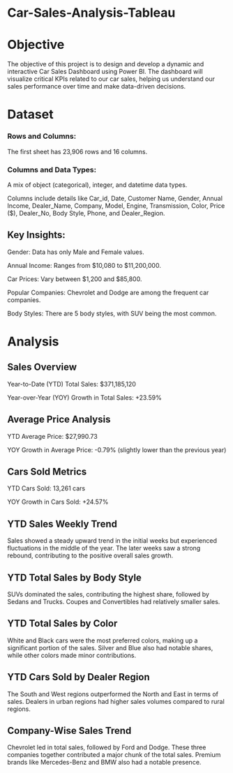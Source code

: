 # Car-Sales-Analysis-Tableau

# Objective
The objective of this project is to design and develop a dynamic and interactive Car Sales Dashboard using Power BI. The dashboard will visualize critical KPIs related to our car sales, helping us understand our sales performance over time and make data-driven decisions.

# Dataset 
### Rows and Columns: 
The first sheet has 23,906 rows and 16 columns.

### Columns and Data Types:

A mix of object (categorical), integer, and datetime data types.

Columns include details like Car_id, Date, Customer Name, Gender, Annual Income, Dealer_Name, Company, Model, Engine, Transmission, Color, Price ($), Dealer_No, Body Style, Phone, and Dealer_Region.

## Key Insights:
Gender: Data has only Male and Female values.

Annual Income: Ranges from $10,080 to $11,200,000.

Car Prices: Vary between $1,200 and $85,800.

Popular Companies: Chevrolet and Dodge are among the frequent car companies.

Body Styles: There are 5 body styles, with SUV being the most common.

# Analysis
## Sales Overview

Year-to-Date (YTD) Total Sales: $371,185,120

Year-over-Year (YOY) Growth in Total Sales: +23.59%

## Average Price Analysis

YTD Average Price: $27,990.73

YOY Growth in Average Price: -0.79% (slightly lower than the previous year)

## Cars Sold Metrics

YTD Cars Sold: 13,261 cars

YOY Growth in Cars Sold: +24.57%

## YTD Sales Weekly Trend

Sales showed a steady upward trend in the initial weeks but experienced fluctuations in the middle of the year. The later weeks saw a strong rebound, contributing to the positive overall sales growth.

## YTD Total Sales by Body Style

SUVs dominated the sales, contributing the highest share, followed by Sedans and Trucks. Coupes and Convertibles had relatively smaller sales.

## YTD Total Sales by Color

White and Black cars were the most preferred colors, making up a significant portion of the sales. Silver and Blue also had notable shares, while other colors made minor contributions.

## YTD Cars Sold by Dealer Region

The South and West regions outperformed the North and East in terms of sales. Dealers in urban regions had higher sales volumes compared to rural regions.

## Company-Wise Sales Trend

Chevrolet led in total sales, followed by Ford and Dodge. These three companies together contributed a major chunk of the total sales. Premium brands like Mercedes-Benz and BMW also had a notable presence.
